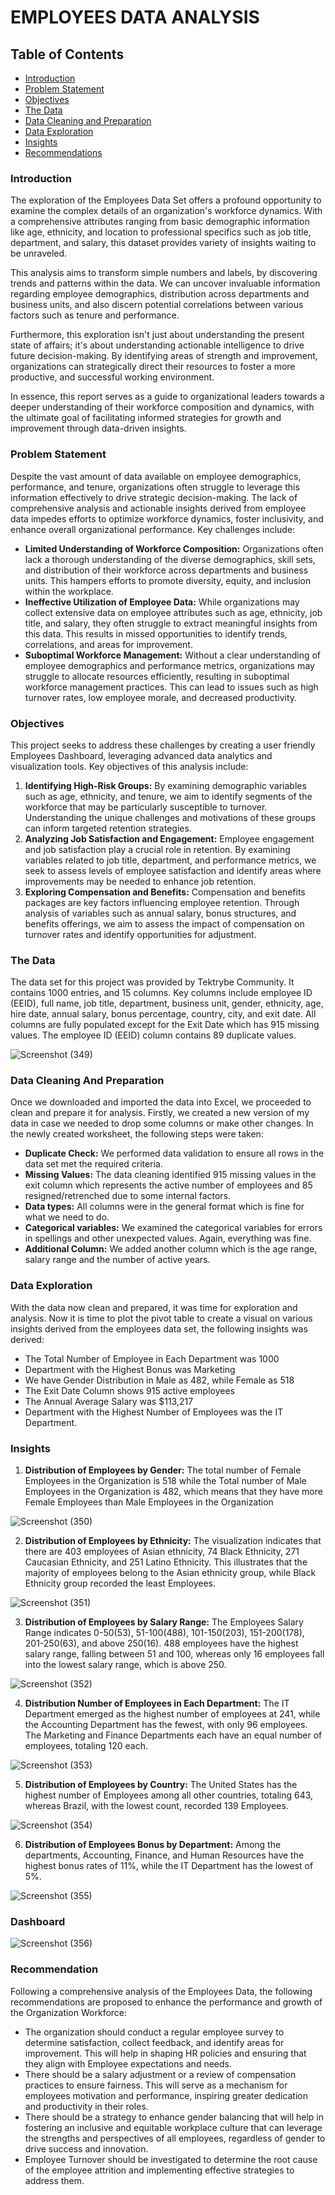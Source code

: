 # EMPLOYEES DATA ANALYSIS 

## Table of Contents
- [Introduction](#Introduction)
- [Problem Statement](#Problem-Statement)
- [Objectives](#Objectives)
- [The Data](#The-Data)
- [Data Cleaning and Preparation](#Data-Cleaning-and-Preparation)
- [Data Exploration](#Data-Exploration)
- [Insights](#Insights)
- [Recommendations](#Recommendation)
  
### Introduction
The exploration of the Employees Data Set offers a profound opportunity to examine the complex details of an organization's workforce dynamics. With a comprehensive attributes ranging from basic demographic information like age, ethnicity, and location to professional specifics such as job title, department, and salary, this dataset provides variety of insights waiting to be unraveled.

This analysis aims to transform simple numbers and labels, by discovering  trends and patterns within the data. We can uncover invaluable information regarding employee demographics, distribution across departments and business units, and also discern potential correlations between various factors such as tenure and performance.

Furthermore, this exploration isn't just about understanding the present state of affairs; it's about understanding actionable intelligence to drive future decision-making. By identifying areas of strength and improvement, organizations can strategically direct their resources to foster a more productive, and successful working environment.
 
In essence, this report serves as a guide to organizational leaders towards a deeper understanding of their workforce composition and dynamics, with the ultimate goal of facilitating informed strategies for growth and improvement through data-driven insights. 

### Problem Statement
Despite the vast amount of data available on employee demographics, performance, and tenure, organizations often struggle to leverage this information effectively to drive strategic decision-making. The lack of comprehensive analysis and actionable insights derived from employee data impedes efforts to optimize workforce dynamics, foster inclusivity, and enhance overall organizational performance.
Key challenges include:
- **Limited Understanding of Workforce Composition:** Organizations often lack a thorough understanding of the diverse demographics, skill sets, and distribution of their workforce across departments and business units. This hampers efforts to promote diversity, equity, and inclusion within the workplace.
- **Ineffective Utilization of Employee Data:** While organizations may collect extensive data on employee attributes such as age, ethnicity, job title, and salary, they often struggle to extract meaningful insights from this data. This results in missed opportunities to identify trends, correlations, and areas for improvement.
- **Suboptimal Workforce Management:** Without a clear understanding of employee demographics and performance metrics, organizations may struggle to allocate resources efficiently, resulting in suboptimal workforce management practices. This can lead to issues such as high turnover rates, low employee morale, and decreased productivity.
  
### Objectives
This project seeks to address these challenges by creating a user friendly Employees Dashboard, leveraging advanced data analytics and visualization tools.
Key objectives of this analysis include:
1. **Identifying High-Risk Groups:** By examining demographic variables such as age, ethnicity, and tenure, we aim to identify segments of the workforce that may be particularly susceptible to turnover. Understanding the unique challenges and motivations of these groups can inform targeted retention strategies.
2. **Analyzing Job Satisfaction and Engagement:** Employee engagement and job satisfaction play a crucial role in retention. By examining variables related to job title, department, and performance metrics, we seek to assess levels of employee satisfaction and identify areas where improvements may be needed to enhance job retention.
3. **Exploring Compensation and Benefits:** Compensation and benefits packages are key factors influencing employee retention. Through analysis of variables such as annual salary, bonus structures, and benefits offerings, we aim to assess the impact of compensation on turnover rates and identify opportunities for adjustment.

### The Data
The data set for this project was provided by Tektrybe Community. It contains 1000 entries, and 15 columns. Key columns include employee ID (EEID), full name, job title, department, business unit, gender, ethnicity, age, hire date, annual salary, bonus percentage, country, city, and exit date. All columns are fully populated except for the Exit Date which has 915 missing values. The employee ID (EEID) column contains 89 duplicate values.

![Screenshot (349)](https://github.com/DanielOladipupo/Employees-Data-Analysis-Project/assets/155446588/ce48342c-5f20-4d85-834d-282ad02a1485)

### Data Cleaning And Preparation
Once we downloaded and imported the data into Excel, we proceeded to clean and prepare it for analysis. Firstly, we created a new version of my data in case we needed to drop some columns or make other changes. In the newly created worksheet, the following steps were taken:
- **Duplicate Check:** We performed data validation to ensure all rows in the data set met the required criteria.
- **Missing Values:** The data cleaning identified 915 missing values in the exit column which represents the active number of employees and 85 resigned/retrenched due to some internal factors.
- **Data types:** All columns were in the general format which is fine for what we need to do.
- **Categorical variables:** We examined the categorical variables for errors in spellings and other unexpected values. Again, everything was fine.
- **Additional Column:** We added another column which is the age range, salary range and the number of active years.

### Data Exploration
With the data now clean and prepared, it was time for exploration and analysis. Now it is time to plot the pivot table to create a visual on various insights derived from the employees data set, the following insights was derived:
- The Total Number of Employee in Each Department was 1000
- Department with the Highest Bonus was Marketing
- We have Gender Distribution in Male as 482, while Female as 518
- The Exit Date Column shows 915 active employees
- The Annual Average Salary was $113,217
- Department with the Highest Number of Employees was the IT Department.

### Insights
1. **Distribution of Employees by Gender:** The total number of Female Employees in the Organization is 518 while the Total number of Male Employees in the Organization is 482, which means that they have more Female Employees than Male Employees in the Organization

![Screenshot (350)](https://github.com/DanielOladipupo/Employees-Data-Analysis-Project/assets/155446588/c67ba75d-f979-4d71-8801-639cf95e745f)

2. **Distribution of Employees by Ethnicity:** The visualization indicates that there are 403 employees of Asian ethnicity, 74 Black Ethnicity, 271 Caucasian Ethnicity, and 251 Latino Ethnicity. This illustrates that the majority of employees belong to the Asian ethnicity group, while Black Ethnicity group recorded the least Employees.

![Screenshot (351)](https://github.com/DanielOladipupo/Employees-Data-Analysis-Project/assets/155446588/db5d2153-2a7d-471e-bec5-2a7f70db0c11)

3. **Distribution of Employees by Salary Range:** The Employees Salary Range indicates 0-50(53), 51-100(488), 101-150(203), 151-200(178), 201-250(63), and above 250(16). 488 employees have the highest salary range, falling between 51 and 100, whereas only 16 employees fall into the lowest salary range, which is above 250.

![Screenshot (352)](https://github.com/DanielOladipupo/Employees-Data-Analysis-Project/assets/155446588/9c73646a-0552-44e8-b35b-d6a47796b2ba)

4. **Distribution Number of Employees in Each Department:** The IT Department emerged as the highest number of employees at 241, while the Accounting Department has the fewest, with only 96 employees. The Marketing and Finance Departments each have an equal number of employees, totaling 120 each.
   
![Screenshot (353)](https://github.com/DanielOladipupo/Employees-Data-Analysis-Project/assets/155446588/c0e4c99d-d651-4683-9739-1990182cd477)

5. **Distribution of Employees by Country:** The United States has the highest number of Employees among all other countries, totaling 643, whereas Brazil, with the lowest count, recorded 139 Employees.

![Screenshot (354)](https://github.com/DanielOladipupo/Employees-Data-Analysis-Project/assets/155446588/936ae523-a93b-4031-a5c9-b6a47ba2f1a5)

6. **Distribution of Employees Bonus by Department:** Among the departments, Accounting, Finance, and Human Resources have the highest bonus rates of 11%, while the IT Department has the lowest of 5%.
   
![Screenshot (355)](https://github.com/DanielOladipupo/Employees-Data-Analysis-Project/assets/155446588/b3a9591b-79ac-440f-8f4a-06f4bb7ef1b2)

### Dashboard



![Screenshot (356)](https://github.com/DanielOladipupo/Employees-Data-Analysis-Project/assets/155446588/3a57693a-e999-4ea4-8f20-99f90595cde6)


### Recommendation
Following a comprehensive analysis of the Employees Data, the following recommendations are proposed to enhance the performance and growth of the Organization Workforce:
- The organization should conduct a regular employee survey to determine satisfaction, collect feedback, and identify areas for improvement. This will help in shaping HR policies and ensuring that they align with Employee expectations and needs.
- There should be a salary adjustment or a review of compensation practices to ensure fairness. This will serve as a mechanism for employees motivation and performance, inspiring greater dedication and productivity in their roles.
- There should be a strategy to enhance gender balancing that will help in fostering an inclusive and equitable workplace culture that can leverage the strengths and perspectives of all employees, regardless of gender to drive success and innovation.
- Employee Turnover should be investigated to determine the root cause of the employee attrition and implementing effective strategies to address them.
















 




